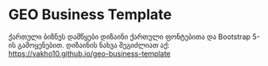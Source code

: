# GEO Business Template
ქართული ბიზნეს დამწყები დიზაინი ქართული ფონტებითა და Bootstrap 5-ის გამოყენებით. დიზაინის ნახვა შეგიძლიათ აქ: https://vakho10.github.io/geo-business-template
